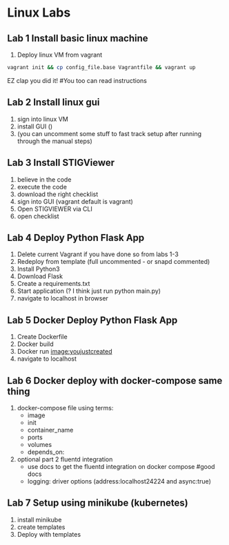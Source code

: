 # Linux Labs

## Lab 1 Install basic linux machine

1. Deploy linux VM from vagrant

```bash
vagrant init && cp config_file.base Vagrantfile && vagrant up
```

EZ clap you did it! #You too can read instructions

## Lab 2 Install linux gui

1. sign into linux VM
2. install GUI ()
3. (you can uncomment some stuff to fast track setup after running through the manual steps)

## Lab 3 Install STIGViewer

1. believe in the code
2. execute the code
3. download the right checklist
4. sign into GUI (vagrant default is vagrant)
5. Open STIGVIEWER via CLI
6. open checklist

## Lab 4 Deploy Python Flask App

1. Delete current Vagrant if you have done so from labs 1-3
2. Redeploy from template (full uncommented - or snapd commented)
3. Install Python3
4. Download Flask
5. Create a requirements.txt
6. Start application (? I think just run python main.py)
7. navigate to localhost in browser

## Lab 5 Docker Deploy Python Flask App

1. Create Dockerfile
2. Docker build 
3. Docker run <image:youjustcreated>
4. navigate to localhost

## Lab 6 Docker deploy with docker-compose same thing

1. docker-compose file using terms:
    - image
    - init
    - container_name
    - ports
    - volumes
    - depends_on:
2. optional part 2 fluentd integration
    - use docs to get the fluentd integration on docker compose #good docs
    - logging:
        driver
        options (address:localhost24224 and async:true)

## Lab 7 Setup using minikube (kubernetes)

1. install minikube
2. create templates
3. Deploy with templates
